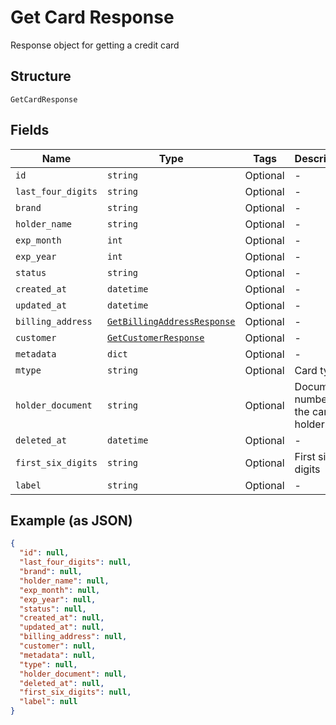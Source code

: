 
# Get Card Response

Response object for getting a credit card

## Structure

`GetCardResponse`

## Fields

| Name | Type | Tags | Description |
|  --- | --- | --- | --- |
| `id` | `string` | Optional | - |
| `last_four_digits` | `string` | Optional | - |
| `brand` | `string` | Optional | - |
| `holder_name` | `string` | Optional | - |
| `exp_month` | `int` | Optional | - |
| `exp_year` | `int` | Optional | - |
| `status` | `string` | Optional | - |
| `created_at` | `datetime` | Optional | - |
| `updated_at` | `datetime` | Optional | - |
| `billing_address` | [`GetBillingAddressResponse`](../../doc/models/get-billing-address-response.md) | Optional | - |
| `customer` | [`GetCustomerResponse`](../../doc/models/get-customer-response.md) | Optional | - |
| `metadata` | `dict` | Optional | - |
| `mtype` | `string` | Optional | Card type |
| `holder_document` | `string` | Optional | Document number for the card's holder |
| `deleted_at` | `datetime` | Optional | - |
| `first_six_digits` | `string` | Optional | First six digits |
| `label` | `string` | Optional | - |

## Example (as JSON)

```json
{
  "id": null,
  "last_four_digits": null,
  "brand": null,
  "holder_name": null,
  "exp_month": null,
  "exp_year": null,
  "status": null,
  "created_at": null,
  "updated_at": null,
  "billing_address": null,
  "customer": null,
  "metadata": null,
  "type": null,
  "holder_document": null,
  "deleted_at": null,
  "first_six_digits": null,
  "label": null
}
```


